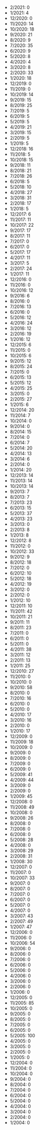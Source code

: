 *  2/2021: 0
*  1/2021: 4
*  12/2020: 0
*  11/2020: 14
*  10/2020: 18
*  9/2020: 21
*  8/2020: 9
*  7/2020: 35
*  6/2020: 9
*  5/2020: 8
*  4/2020: 4
*  3/2020: 8
*  2/2020: 33
*  1/2020: 18
*  12/2019: 0
*  11/2019: 0
*  10/2019: 14
*  9/2019: 15
*  8/2019: 25
*  7/2019: 5
*  6/2019: 5
*  5/2019: 5
*  4/2019: 21
*  3/2019: 15
*  2/2019: 5
*  1/2019: 5
*  12/2018: 16
*  11/2018: 5
*  10/2018: 15
*  9/2018: 11
*  8/2018: 21
*  7/2018: 26
*  6/2018: 5
*  5/2018: 10
*  4/2018: 27
*  3/2018: 31
*  2/2018: 17
*  1/2018: 5
*  12/2017: 6
*  11/2017: 11
*  10/2017: 22
*  9/2017: 17
*  8/2017: 11
*  7/2017: 0
*  6/2017: 0
*  5/2017: 17
*  4/2017: 11
*  3/2017: 5
*  2/2017: 24
*  1/2017: 11
*  12/2016: 0
*  11/2016: 0
*  10/2016: 12
*  9/2016: 6
*  8/2016: 0
*  7/2016: 13
*  6/2016: 0
*  5/2016: 12
*  4/2016: 24
*  3/2016: 12
*  2/2016: 19
*  1/2016: 12
*  12/2015: 6
*  11/2015: 0
*  10/2015: 6
*  9/2015: 12
*  8/2015: 24
*  7/2015: 0
*  6/2015: 13
*  5/2015: 12
*  4/2015: 25
*  3/2015: 0
*  2/2015: 27
*  1/2015: 6
*  12/2014: 20
*  11/2014: 7
*  10/2014: 0
*  9/2014: 0
*  8/2014: 15
*  7/2014: 0
*  6/2014: 7
*  5/2014: 20
*  4/2014: 13
*  3/2014: 6
*  2/2014: 0
*  1/2014: 20
*  12/2013: 14
*  11/2013: 14
*  10/2013: 14
*  9/2013: 7
*  8/2013: 7
*  7/2013: 23
*  6/2013: 15
*  5/2013: 37
*  4/2013: 23
*  3/2013: 0
*  2/2013: 8
*  1/2013: 8
*  12/2012: 8
*  11/2012: 0
*  10/2012: 33
*  9/2012: 9
*  8/2012: 18
*  7/2012: 0
*  6/2012: 10
*  5/2012: 18
*  4/2012: 19
*  3/2012: 0
*  2/2012: 0
*  1/2012: 10
*  12/2011: 10
*  11/2011: 42
*  10/2011: 21
*  9/2011: 11
*  8/2011: 23
*  7/2011: 0
*  6/2011: 0
*  5/2011: 0
*  4/2011: 38
*  3/2011: 12
*  2/2011: 13
*  1/2011: 25
*  12/2010: 27
*  11/2010: 0
*  10/2010: 0
*  9/2010: 58
*  8/2010: 0
*  7/2010: 16
*  6/2010: 0
*  5/2010: 0
*  4/2010: 17
*  3/2010: 16
*  2/2010: 0
*  1/2010: 17
*  12/2009: 0
*  11/2009: 18
*  10/2009: 0
*  9/2009: 0
*  8/2009: 0
*  7/2009: 0
*  6/2009: 0
*  5/2009: 41
*  4/2009: 44
*  3/2009: 0
*  2/2009: 0
*  1/2009: 45
*  12/2008: 0
*  11/2008: 49
*  10/2008: 0
*  9/2008: 26
*  8/2008: 0
*  7/2008: 0
*  6/2008: 0
*  5/2008: 28
*  4/2008: 0
*  3/2008: 29
*  2/2008: 31
*  1/2008: 30
*  12/2007: 0
*  11/2007: 0
*  10/2007: 33
*  9/2007: 0
*  8/2007: 0
*  7/2007: 0
*  6/2007: 0
*  5/2007: 0
*  4/2007: 0
*  3/2007: 43
*  2/2007: 49
*  1/2007: 47
*  12/2006: 0
*  11/2006: 0
*  10/2006: 54
*  9/2006: 0
*  8/2006: 0
*  7/2006: 0
*  6/2006: 0
*  5/2006: 0
*  4/2006: 0
*  3/2006: 0
*  2/2006: 0
*  1/2006: 0
*  12/2005: 0
*  11/2005: 85
*  10/2005: 0
*  9/2005: 0
*  8/2005: 0
*  7/2005: 0
*  6/2005: 0
*  5/2005: 100
*  4/2005: 0
*  3/2005: 0
*  2/2005: 0
*  1/2005: 0
*  12/2004: 0
*  11/2004: 0
*  10/2004: 0
*  9/2004: 0
*  8/2004: 0
*  7/2004: 0
*  6/2004: 0
*  5/2004: 0
*  4/2004: 0
*  3/2004: 0
*  2/2004: 0
*  1/2004: 0